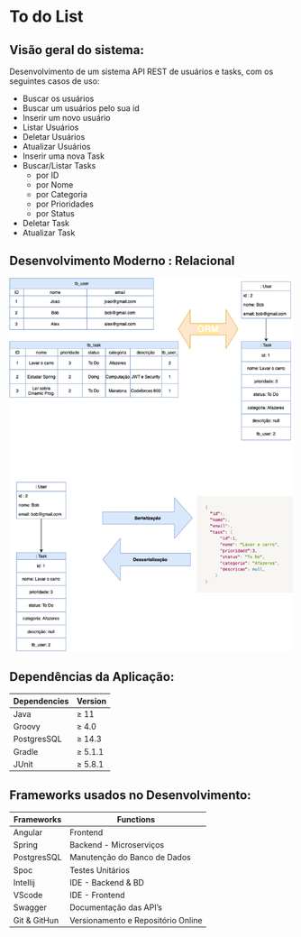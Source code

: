 # To do List


## Visão geral do sistema:

Desenvolvimento de um sistema API REST de usuários e tasks, com os seguintes casos de uso:

- Buscar os usuários
- Buscar um usuários pelo sua id
- Inserir um novo usuário
- Listar Usuários
- Deletar Usuários
- Atualizar Usuários
- Inserir uma nova Task
- Buscar/Listar Tasks
    - por ID
    - por Nome
    - por Categoria
    - por Prioridades
    - por Status
- Deletar Task
- Atualizar Task

## Desenvolvimento Moderno : Relacional

![diagram_task.png](Anexos/diagram_task.png)

## Dependências da Aplicação:

| Dependencies  | Version |
| --- | --- |
| Java | ≥ 11 |
| Groovy | ≥ 4.0 |
| PostgresSQL | ≥ 14.3 |
| Gradle | ≥ 5.1.1 |
| JUnit | ≥ 5.8.1 |

## Frameworks usados no Desenvolvimento:

| Frameworks  | Functions |
| --- | --- |
| Angular | Frontend |
| Spring | Backend - Microserviços |
| PostgresSQL | Manutenção do Banco de Dados |
| Spoc | Testes Unitários |
| Intellij  | IDE - Backend & BD |
| VScode | IDE - Frontend |
| Swagger  | Documentação das API’s |
| Git & GitHun  | Versionamento e Repositório Online |
